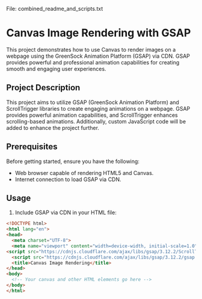 File: combined_readme_and_scripts.txt

# Canvas Image Rendering with GSAP

This project demonstrates how to use Canvas to render images on a webpage using the GreenSock Animation Platform (GSAP) via CDN. GSAP provides powerful and professional animation capabilities for creating smooth and engaging user experiences.

## Project Description

This project aims to utilize GSAP (GreenSock Animation Platform) and ScrollTrigger libraries to create engaging animations on a webpage. GSAP provides powerful animation capabilities, and ScrollTrigger enhances scrolling-based animations. Additionally, custom JavaScript code will be added to enhance the project further.

## Prerequisites

Before getting started, ensure you have the following:

- Web browser capable of rendering HTML5 and Canvas.
- Internet connection to load GSAP via CDN.

## Usage

1. Include GSAP via CDN in your HTML file:

```html
<!DOCTYPE html>
<html lang="en">
<head>
  <meta charset="UTF-8">
  <meta name="viewport" content="width=device-width, initial-scale=1.0">
<script src="https://cdnjs.cloudflare.com/ajax/libs/gsap/3.12.2/ScrollTrigger.min.js"></script>
  <script src="https://cdnjs.cloudflare.com/ajax/libs/gsap/3.12.2/gsap.min.js"></script>
  <title>Canvas Image Rendering</title>
</head>
<body>
  <!-- Your canvas and other HTML elements go here -->
</body>
</html>
